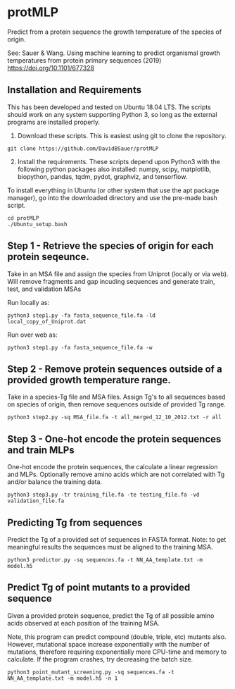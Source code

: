 # protMLP
Predict from a protein sequence the growth temperature of the species of origin.

See: Sauer & Wang. Using machine learning to predict organismal growth temperatures from protein primary sequences (2019) https://doi.org/10.1101/677328

## Installation and Requirements
This has been developed and tested on Ubuntu 18.04 LTS. The scripts should work on any system supporting Python 3, so long as the external programs are installed properly.

1. Download these scripts. This is easiest using git to clone the repository.
```
git clone https://github.com/DavidBSauer/protMLP
```

2. Install the requirements.
These scripts depend upon Python3 with the following python packages also installed: numpy, scipy, matplotlib, biopython, pandas, tqdm, pydot, graphviz, and tensorflow.

To install everything in Ubuntu (or other system that use the apt package manager), go into the downloaded directory and use the pre-made bash script.
```
cd protMLP
./Ubuntu_setup.bash
```

## Step 1 - Retrieve the species of origin for each protein seqeunce.
Take in an MSA file and assign the species from Uniprot (locally or via web). Will remove fragments and gap incuding sequences and generate train, test, and validation MSAs

Run locally as:
```
python3 step1.py -fa fasta_sequence_file.fa -ld local_copy_of_Uniprot.dat
```

Run over web as:
```
python3 step1.py -fa fasta_sequence_file.fa -w
```


## Step 2 - Remove protein sequences outside of a provided growth temperature range.
Take in a species-Tg file and MSA files. Assign Tg's to all sequences based on species of origin, then remove sequences outside of provided Tg range.

```
python3 step2.py -sq MSA_file.fa -t all_merged_12_10_2012.txt -r all
```

## Step 3 - One-hot encode the protein sequences and train MLPs
One-hot encode the protein sequences, the calculate a linear regression and MLPs. Optionally remove amino acids which are not correlated with Tg and/or balance the training data.

```
python3 step3.py -tr training_file.fa -te testing_file.fa -vd validation_file.fa
```

## Predicting Tg from sequences
Predict the Tg of a provided set of sequences in FASTA format. Note: to get meaningful results the sequences must be aligned to the training MSA.

```
python3 predictor.py -sq sequences.fa -t NN_AA_template.txt -m model.h5
```

## Predict Tg of point mutants to a provided sequence
Given a provided protein sequence, predict the Tg of all possible amino acids observed at each position of the training MSA.

Note, this program can predict compound (double, triple, etc) mutants also. However, mutational space increase exponentially with the number of mutations, therefore requiring exponentially more CPU-time and memory to calculate. If the program crashes, try decreasing the batch size.

```
python3 point_mutant_screening.py -sq sequences.fa -t NN_AA_template.txt -m model.h5 -n 1
```
